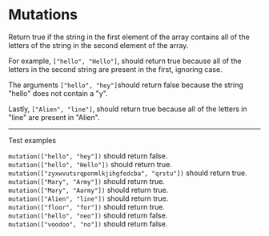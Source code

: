 # Mutations

Return true if the string in the first element of the array contains all of the letters of the string in the second element of the array.

For example, `["hello", "Hello"]`, should return true because all of the letters in the second string are present in the first, ignoring case.

The arguments `["hello", "hey"]`should return false because the string "hello" does not contain a "y".

Lastly, `["Alien", "line"]`, should return true because all of the letters in "line" are present in "Alien".

---

Test examples

`mutation(["hello", "hey"])` should return false.\
`mutation(["hello", "Hello"])` should return true.\
`mutation(["zyxwvutsrqponmlkjihgfedcba", "qrstu"])` should return true.\
`mutation(["Mary", "Army"])` should return true.\
`mutation(["Mary", "Aarmy"])` should return true.\
`mutation(["Alien", "line"])` should return true.\
`mutation(["floor", "for"])` should return true.\
`mutation(["hello", "neo"])` should return false.\
`mutation(["voodoo", "no"])` should return false.
